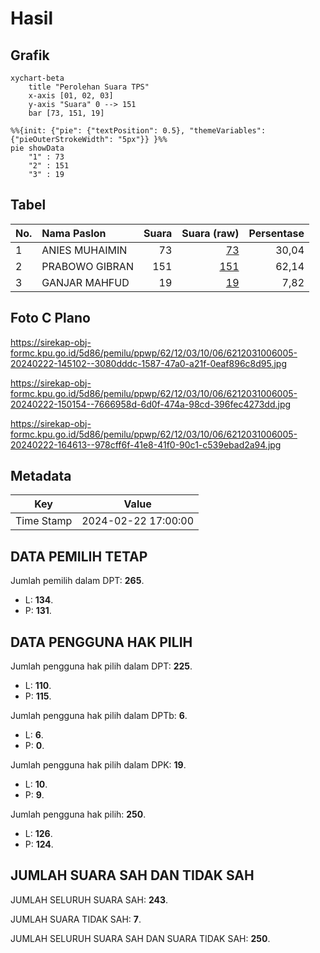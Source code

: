 # Hasil

## Grafik

```mermaid
xychart-beta
    title "Perolehan Suara TPS"
    x-axis [01, 02, 03]
    y-axis "Suara" 0 --> 151
    bar [73, 151, 19]
```

```mermaid
%%{init: {"pie": {"textPosition": 0.5}, "themeVariables": {"pieOuterStrokeWidth": "5px"}} }%%
pie showData
    "1" : 73
    "2" : 151
    "3" : 19
```

## Tabel

| No. | Nama Paslon    | Suara | Suara (raw) | Persentase |
|:--- |:-------------- | -----:| -----------:| ----------:|
| 1   | ANIES MUHAIMIN | 73    | [73][p-1]   | 30,04      |
| 2   | PRABOWO GIBRAN | 151   | [151][p-2]  | 62,14      |
| 3   | GANJAR MAHFUD  | 19    | [19][p-3]   | 7,82       |


[p-1]: https://github.com/gigit-pemilu/pemilu-2024-62-kalimantan-tengah/blob/main/pilpres/hitung-suara/sub/62-kalimantan-tengah/sub/12-murung-raya/sub/03-laung-tuhup/sub/1006-muara-tuhup/sub/005-tps/sub/paslon-1.txt
[p-2]: https://github.com/gigit-pemilu/pemilu-2024-62-kalimantan-tengah/blob/main/pilpres/hitung-suara/sub/62-kalimantan-tengah/sub/12-murung-raya/sub/03-laung-tuhup/sub/1006-muara-tuhup/sub/005-tps/sub/paslon-2.txt
[p-3]: https://github.com/gigit-pemilu/pemilu-2024-62-kalimantan-tengah/blob/main/pilpres/hitung-suara/sub/62-kalimantan-tengah/sub/12-murung-raya/sub/03-laung-tuhup/sub/1006-muara-tuhup/sub/005-tps/sub/paslon-3.txt

## Foto C Plano

https://sirekap-obj-formc.kpu.go.id/5d86/pemilu/ppwp/62/12/03/10/06/6212031006005-20240222-145102--3080dddc-1587-47a0-a21f-0eaf896c8d95.jpg

https://sirekap-obj-formc.kpu.go.id/5d86/pemilu/ppwp/62/12/03/10/06/6212031006005-20240222-150154--7666958d-6d0f-474a-98cd-396fec4273dd.jpg

https://sirekap-obj-formc.kpu.go.id/5d86/pemilu/ppwp/62/12/03/10/06/6212031006005-20240222-164613--978cff6f-41e8-41f0-90c1-c539ebad2a94.jpg


## Metadata

| Key        | Value               |
| ---------- | ------------------- |
| Time Stamp | 2024-02-22 17:00:00 |


## DATA PEMILIH TETAP

Jumlah pemilih dalam DPT: **265**.
 * L: **134**.
 * P: **131**.

## DATA PENGGUNA HAK PILIH

Jumlah pengguna hak pilih dalam DPT: **225**.
 * L: **110**.
 * P: **115**.

Jumlah pengguna hak pilih dalam DPTb: **6**.
 * L: **6**.
 * P: **0**.

Jumlah pengguna hak pilih dalam DPK: **19**.
 * L: **10**.
 * P: **9**.

Jumlah pengguna hak pilih: **250**.
 * L: **126**.
 * P: **124**.

## JUMLAH SUARA SAH DAN TIDAK SAH

JUMLAH SELURUH SUARA SAH: **243**.

JUMLAH SUARA TIDAK SAH: **7**.

JUMLAH SELURUH SUARA SAH DAN SUARA TIDAK SAH: **250**.


